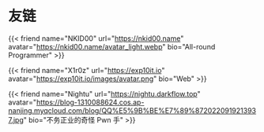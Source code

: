 # 友链

{{< friend name="NKID00" url="https://nkid00.name" avatar="https://nkid00.name/avatar_light.webp" bio="All-round Programmer" >}}

{{< friend name="X1r0z" url="https://exp10it.io" avatar="https://exp10it.io/images/avatar.png" bio="Web" >}}

{{< friend name="Nightu" url="https://nightu.darkflow.top" avatar="https://blog-1310088624.cos.ap-nanjing.myqcloud.com/blog/QQ%E5%9B%BE%E7%89%8720220919213937.jpg" bio="不务正业的奇怪 Pwn 手" >}}

